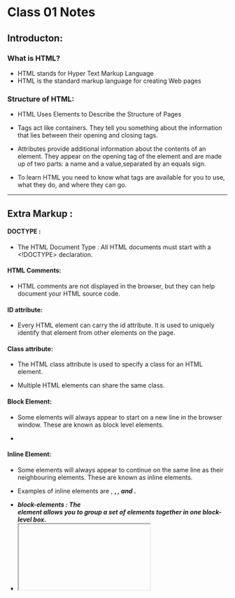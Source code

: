 # Class 01 Notes

## Introducton:

### What is HTML?
   * HTML stands for Hyper Text Markup Language
   * HTML is the standard markup language for creating Web pages

### Structure of HTML:

* HTML Uses Elements to Describe the Structure of Pages

* Tags act like containers. They tell you something about the information that lies between their opening and  closing tags.

* Attributes provide additional information about the contents of an element. They appear on the opening tag of the element and are made up of two parts: a name and a value,separated by an equals sign.

* To learn HTML you need to know what tags are
available for you to use, what they do, and where they
can go.

<!--
Simple HTML Code:
<!DOCTYPE html>
<html>
<head>
<title>Page Title</title>
</head>
<body>

<h1>My First Heading</h1>
<p>My first paragraph.</p>

</body>
</html>
-->

*************************************************************************

## Extra Markup :

#### DOCTYPE :
    
* The HTML Document Type : All HTML documents must start with a <!DOCTYPE> declaration.

#### HTML Comments:

* HTML comments are not displayed in the browser, but they can help document your HTML source code.
<!-- Write your comments here -->

#### ID attribute:

* Every HTML element can carry the id attribute. It is used to uniquely identify that element from other  elements on the page.

<!-- <h1 id="myHeader">My Header</h1> -->

#### Class attribute:

* The HTML class attribute is used to specify a class for an HTML element.

* Multiple HTML elements can share the same class.

<!-- <p class="important admittance">Hours: 10:00 – 18:00
(No admittance after 17:30)</p> -->


#### Block Element:

* Some elements will always appear to start on a new line in the browser window. These are known as block level elements.

* <!-- Examples of block elements are <h1>, <p>, <ul>, and <li>. -->

#### Inline Element:

* Some elements will always appear to continue on the same line as their neighbouring elements. These are known as inline elements.

* Examples of inline elements are <a>, <b>, <em>, and <img>.

* <div> block-elements : The <div> element allows you to group a set of elements together in one block-level   box.
 
* <iframe> An iframe is like a little window that has been cut into your page — and in that window you can see another page. The term iframe is an abbreviation of inline frame.

* src :The src attribute specifies the URL of the page to show in the frame.

* height : The height attribute specifies the height of the iframe in pixels.

* width : The width attribute specifies the width of the iframe in pixels.

* <meta> :The <meta> element lives inside the <head> element and contains information about that web page.

* Escape characters are used to include special characters in your pages such as <, >, and ©.

*************************************************************************************************************

## HTML5 Layout:

#### Headers & Footers:

<header> <footer>
* The <header> and <footer> elements can be used for:
●● The main header or footer that appears at the top or bottom of every page on the site.
●● A header or footer for an individual <article> or <section> within the page.

#### Navigation:

<nav>
* The <nav> element is used to contain the major navigational blocks on the site such as the primary site navigation.

#### Articles:

<article>
* The <article> element acts as a container for any section of a page that could stand alone and potentially be syndicated.

#### Section:

<section>
* The <section> element groups related content together, andvtypically each section would have its own heading.

#### Figures

<figure> <figcaption>
* It can be used to contain any content that is referenced from the main flow of an article (not just images).


*******************************************************************************************************************************************************


## Process & Design:

* It's important to understand w XX ho your target audience is, why they would come to your site, what information they want to find and when they are likely to return.

#### Site maps:

* Site maps allow you to plan the structure of a site.

#### wireframe:

* A wireframe is a simple sketch of the key information that needs to go on each page of a site. It shows the hierarchy of the information and how much space it might require.

![ExampleWireFrame](https://i.pinimg.com/originals/c3/de/24/c3de24c8c79004b349f12052f76d70b0.png)

* The primary aim of any kind of visual design is to communicate. Organizing and prioritizing information on a page helps users understand its importance and what order to read it in.

#### Visual hierarchy :

* Most web users do not read entire pages. Rather, they skim to find information. You can use contrast to create a visual hierarchy that gets across your key message and helps users find what they are looking for:

1. size
2. color
3. style
4. Images

* When making sense of a design, we tend to organize visual elements into groups. Grouping related pieces of information together can make a design easier to comprehend. Here are some ways this can be achieved:

1. Proximity
2. Closure
3. Continuance
4. White Space
5. Color
6. Borders

***************************************************************************************************************


## JafaScript Introduction 

* JafaScript is a series of instructions that a coputer can follow to acheive a goal

*  JavaScript is the world's most popular programming language.

* JavaScript is the programming language of the Web.

* JavaScript is easy to learn.


#### JafaScript makes WebPages More interactive by:

1. Access Content
2. Modify Content
3. Program Rules
4. React to Events

* To approch writing a scriot, break down your goal into a series of tasks and then work out eash step needed to complete that task ( using flow chart)
 

#### An expression evaluates into a single value, there are tow expressions :

1. Expression that assign a value to a variable
2. Expression that use two or more values to a return a single value


#### Functions:

* Function let us  group a sereies of statement together to perform specific task.

* To create a Function, give it a name and then write the statements needed to acheive its task inside the curly braces.

#### HTML  is a content Layer 

* This is where the content of the page lives 
* The HTML gives the page structure and adds semantics.

#### CSS is a presentaion Layer

* The CSS enhances the HTML page with rules that state how the HTML content is presented (backgrounds, borders, box dimensions, colors, fonts, etc.) 

#### JavaScript is Behavior Layer

* This is where we can change how the page behaves, adding interactivity. 

#### PLACING THE SCRIPT IN THE PAGE 

* You may see JavaScript in the HTML between opening <script> and closing </script> tags

#### Statments :

* is a series of instructions that a computer can follow one-by-one.


#### JavaScript Case Sensitive:

* JavaScript is case sensitive so hourNow means something different to HourNow or HOURNOW. 

#### Comments:

* to explain what your code does.They help make your code easier to read and understand.
This can help you and others who read your code. 

#### Variables:

* A script will have to temporarily store the bits of information it needs to do its job. It can store this
data in variables

* A variable is a good name for this concept because the data storedin a variable can change (or vary)each time a script runs. 
  
  #### Data Type:
  
  1. String Data type
  2. Numeric Data type
  3. Boolean Data type


#### You may see JavaScript in the HTML between opening <script> and closing </script> tags


**Thank You**

**Sukina AbuHammad**





